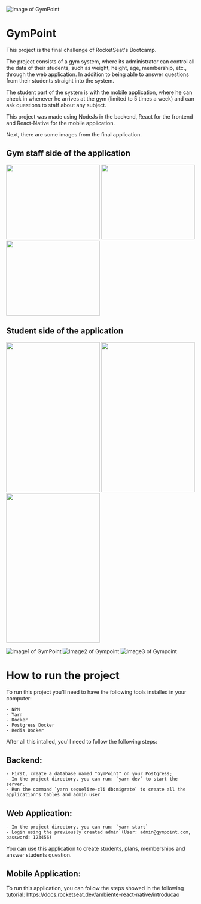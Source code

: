 ![Image of GymPoint](https://github.com/Rocketseat/bootcamp-gostack-desafio-10/blob/master/.github/logo.png)

# GymPoint

This project is the final challenge of RocketSeat's Bootcamp.

The project consists of a gym system, where its administrator can control all the data of their students, such as weight, height, age, membership, etc., through the web application. In addition to being able to answer questions from their students straight into the system.

The student part of the system is with the mobile application, where he can check in whenever he arrives at the gym (limited to 5 times a week) and can ask questions to staff about any subject.

This project was made using NodeJs in the backend, React for the frontend and React-Native for the mobile application.

Next, there are some images from the final application.

## Gym staff side of the application

<img src="https://i.ibb.co/Hp3RMft/Screen-Shot-2019-12-14-at-4-36-39-PM.png" width="250" height="200">
<img src="https://i.ibb.co/3BZ3S9D/Screen-Shot-2019-12-14-at-4-37-40-PM.png" width="250" height="200">
<img src="https://i.ibb.co/t8J25CP/Screen-Shot-2019-12-14-at-4-37-48-PM.png" width="250" height="200">

## Student side of the application

<img src="https://i.ibb.co/jMVBbn7/Screen-Shot-2019-12-14-at-4-27-34-PM.png" width="250" height="400">
<img src="https://i.ibb.co/3rN9dpJ/Screen-Shot-2019-12-14-at-4-27-39-PM.png" width="250" height="400">
<img src="https://i.ibb.co/c2zsFTy/Screen-Shot-2019-12-14-at-4-27-50-PM.png" width="250" height="400">

![Image1 of GymPoint](https://i.ibb.co/jMVBbn7/Screen-Shot-2019-12-14-at-4-27-34-PM.png) ![Image2 of Gympoint](https://i.ibb.co/3rN9dpJ/Screen-Shot-2019-12-14-at-4-27-39-PM.png) ![Image3 of Gympoint](https://i.ibb.co/c2zsFTy/Screen-Shot-2019-12-14-at-4-27-50-PM.png)

# How to run the project

To run this project you'll need to have the following tools installed in your computer:

    - NPM
    - Yarn
    - Docker
    - Postgress Docker
    - Redis Docker

After all this intalled, you'll need to follow the following steps:

## Backend:

    - First, create a database named "GymPoint" on your Postgress;
    - In the project directory, you can run: `yarn dev` to start the server.
    - Run the command `yarn sequelize-cli db:migrate` to create all the application's tables and admin user

## Web Application:

    - In the project directory, you can run: `yarn start`
    - Login using the previously created admin (User: admin@gympoint.com, password: 123456)

You can use this application to create students, plans, memberships and answer students question.

## Mobile Application:

To run this application, you can follow the steps showed in the following tutorial:
https://docs.rocketseat.dev/ambiente-react-native/introducao
